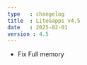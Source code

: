 ```yaml
---
type   : changelog
title  : LiteGapps v4.5
date   : 2025-02-01
version : 4.5
---
```


- Fix Full memory

